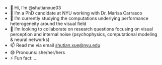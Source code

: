 - 👋 Hi, I’m @shutianxue03
- 👀 I’m a PhD candidate at NYU working with Dr. Marisa Carrasco
- 🌱 I’m currently studying the computations underlying performance heterogeneity around the visual field
- 💞️ I’m looking to collaborate on research questions focusing on visual perception and internal noise (psychophysics, computational modeling & neural networks)
- 📫 Read me via email shutian.xue@nyu.edu
- 😄 Pronouns: she/her/hers
- ⚡ Fun fact: ...

<!---
shutianxue03/shutianxue03 is a ✨ special ✨ repository because its `README.md` (this file) appears on your GitHub profile.
You can click the Preview link to take a look at your changes.
--->
